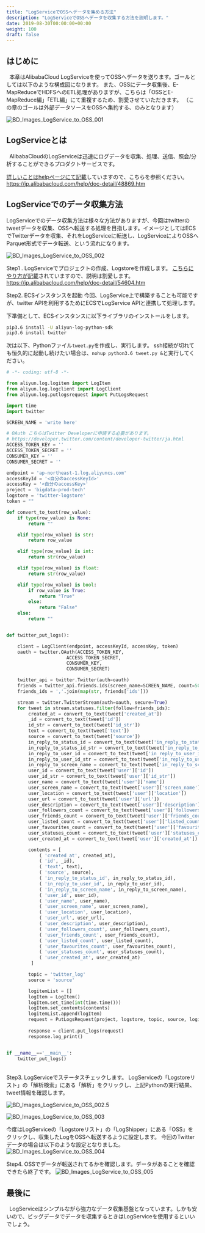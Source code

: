 ```yaml
---
title: "LogServiceでOSSへデータを集める方法"
description: "LogServiceでOSSへデータを収集する方法を説明します。"
date: 2019-08-30T00:00:00+00:00
weight: 100
draft: false
---
```

<!-- descriptionがコンテンツの前に表示されます -->

<!-- コンテンツを書くときはこの下に記載ください -->


## はじめに
&nbsp; 本章はAlibabaCloud LogServiceを使ってOSSへデータを送ります。ゴールとしては以下のような構成図になります。
また、OSSにデータ収集後、E-MapReduceでHDFSへのETL処理がありますが、こちらは「OSSとE-MapReduce編」「ETL編」にて重複するため、割愛させていただきます。
（この章のゴールは外部データソースをOSSへ集約する、のみとなります）


![BD_Images_LogService_to_OSS_001](../static_images/BD_Images_LogService_to_OSS_001.png)
<br>


## LogServiceとは
&nbsp; AlibabaCloudのLogServiceは迅速にログデータを収集、処理、送信、照会/分析することができるプロダクトサービスです。

[詳しいことはhelpページにて記載](https://jp.alibabacloud.com/help/doc-detail/48869.htm)していますので、こちらを参照ください。
https://jp.alibabacloud.com/help/doc-detail/48869.htm


## LogServiceでのデータ収集方法
LogServiceでのデータ収集方法は様々な方法がありますが、今回はtwitterのtweetデータを収集、OSSヘ転送する処理を目指します。イメージとしてはECSでTwitterデータを収集、それをLogServiceに転送し、LogServiceによりOSSへParquet形式でデータ転送、という流れになります。


![BD_Images_LogService_to_OSS_002](../static_images/BD_Images_LogService_to_OSS_002.png)


Step1 . LogServiceでプロジェクトの作成、Logstoreを作成します。
[こちらにやり方が記載](https://jp.alibabacloud.com/help/doc-detail/54604.htm)されていますので、説明は割愛します。
https://jp.alibabacloud.com/help/doc-detail/54604.htm

Step2. ECSインスタンスを起動
今回、LogService上で構築することも可能ですが、twitter APIを利用するためにECSでLogService APIと連携して処理します。

下準備として、ECSインスタンスに以下ライブラリのインストールをします。
```bash
pip3.6 install -U aliyun-log-python-sdk
pip3.6 install twitter
```

次は以下、Pythonファイル`tweet.py`を作成し、実行します。
ssh接続が切れても恒久的に起動し続けたい場合は、`nohup python3.6 tweet.py &`と実行してください。

```python
# -*- coding: utf-8 -*-

from aliyun.log.logitem import LogItem
from aliyun.log.logclient import LogClient
from aliyun.log.putlogsrequest import PutLogsRequest

import time
import twitter

SCREEN_NAME = 'write here'

# OAuth こちらはTwitter Developerに申請する必要があります。
# https://developer.twitter.com/content/developer-twitter/ja.html
ACCESS_TOKEN_KEY = ''
ACCESS_TOKEN_SECRET = ''
CONSUMER_KEY = ''
CONSUMER_SECRET = ''

endpoint = 'ap-northeast-1.log.aliyuncs.com'
accessKeyId = '<自分のaccessKeyId>'
accessKey = '<自分のaccessKey>'
project = 'bigdata-prod-tech'
logstore = 'twitter-logstore'
token = ""

def convert_to_text(row_value):
    if type(row_value) is None:
        return ""

    elif type(row_value) is str:
        return row_value

    elif type(row_value) is int:
        return str(row_value)

    elif type(row_value) is float:
        return str(row_value)    

    elif type(row_value) is bool:
        if row_value is True:
            return "True"   
        else:
            return "False"        
    else:
        return ""


def twitter_put_logs():

    client = LogClient(endpoint, accessKeyId, accessKey, token)     
    oauth = twitter.OAuth(ACCESS_TOKEN_KEY,
                      ACCESS_TOKEN_SECRET,
                      CONSUMER_KEY,
                      CONSUMER_SECRET)

    twitter_api = twitter.Twitter(auth=oauth)
    friends = twitter_api.friends.ids(screen_name=SCREEN_NAME, count=5000)
    friends_ids = ','.join(map(str, friends['ids']))

    stream = twitter.TwitterStream(auth=oauth, secure=True)
    for tweet in stream.statuses.filter(follow=friends_ids):
        created_at = convert_to_text(tweet['created_at'])
        _id = convert_to_text(tweet['id'])
        id_str = convert_to_text(tweet['id_str'])
        text = convert_to_text(tweet['text'])
        source = convert_to_text(tweet['source'])
        in_reply_to_status_id = convert_to_text(tweet['in_reply_to_status_id'])
        in_reply_to_status_id_str = convert_to_text(tweet['in_reply_to_status_id_str'])
        in_reply_to_user_id = convert_to_text(tweet['in_reply_to_user_id'])
        in_reply_to_user_id_str = convert_to_text(tweet['in_reply_to_user_id_str'])
        in_reply_to_screen_name = convert_to_text(tweet['in_reply_to_screen_name'])
        user_id = convert_to_text(tweet['user']['id'])
        user_id_str = convert_to_text(tweet['user']['id_str'])
        user_name = convert_to_text(tweet['user']['name'])
        user_screen_name = convert_to_text(tweet['user']['screen_name'])
        user_location = convert_to_text(tweet['user']['location'])
        user_url = convert_to_text(tweet['user']['url'])
        user_description = convert_to_text(tweet['user']['description'])
        user_followers_count = convert_to_text(tweet['user']['followers_count'])
        user_friends_count = convert_to_text(tweet['user']['friends_count'])
        user_listed_count = convert_to_text(tweet['user']['listed_count'])
        user_favourites_count = convert_to_text(tweet['user']['favourites_count'])
        user_statuses_count = convert_to_text(tweet['user']['statuses_count'])
        user_created_at = convert_to_text(tweet['user']['created_at'])

        contents = [
            ( 'created_at', created_at),
            ( 'id', _id),
            ( 'text', text),                
            ( 'source', source),
            ( 'in_reply_to_status_id', in_reply_to_status_id),
            ( 'in_reply_to_user_id', in_reply_to_user_id),
            ( 'in_reply_to_screen_name', in_reply_to_screen_name),
            ( 'user_id', user_id),
            ( 'user_name', user_name),
            ( 'user_screen_name', user_screen_name),
            ( 'user_location', user_location),
            ( 'user_url', user_url),                        
            ( 'user_description', user_description),
            ( 'user_followers_count', user_followers_count),
            ( 'user_friends_count', user_friends_count),
            ( 'user_listed_count', user_listed_count),   
            ( 'user_favourites_count', user_favourites_count),
            ( 'user_statuses_count', user_statuses_count),
            ( 'user_created_at', user_created_at)
         ]

        topic = 'twitter_log'
        source = 'source'

        logitemList = [] 
        logItem = LogItem()
        logItem.set_time(int(time.time()))
        logItem.set_contents(contents)
        logitemList.append(logItem)
        request = PutLogsRequest(project, logstore, topic, source, logitemList)
     
        response = client.put_logs(request)
        response.log_print()


if __name__=='__main__':
    twitter_put_logs()

```
<br>
Step3. LogServiceでステータスチェックします。
LogServiceの「Logstoreリスト」の「解析検索」にある「解析」をクリックし、上記Pythonの実行結果、tweet情報を確認します。

![BD_Images_LogService_to_OSS_002.5](../static_images/BD_Images_LogService_to_OSS_002.5.png)

![BD_Images_LogService_to_OSS_003](../static_images/BD_Images_LogService_to_OSS_003.png)
<br>

今度はLogServiceの「Logstoreリスト」の「LogShipper」にある「OSS」をクリックし、収集したLogをOSSへ転送するように設定します。
今回のTwitterデータの場合は以下のような設定となりました。
![BD_Images_LogService_to_OSS_004](../static_images/BD_Images_LogService_to_OSS_004.png)
<br>

Step4. OSSでデータが転送されてるかを確認します。データがあることを確認できたら終了です。
![BD_Images_LogService_to_OSS_005](../static_images/BD_Images_LogService_to_OSS_005.png)


## 最後に
&nbsp; LogServiceはシンプルながら強力なデータ収集基盤となっています。しかも安いので、ビッグデータでデータを収集するときはLogServiceを使用するといいでしょう。






